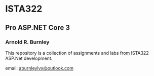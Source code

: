 # ISTA322

## Pro ASP.NET Core 3

### Arnold R. Burnley

This repository is a collection of assignments and labs from ISTA322 ASP.Net development.

email: aburnleylvx@outlook.com